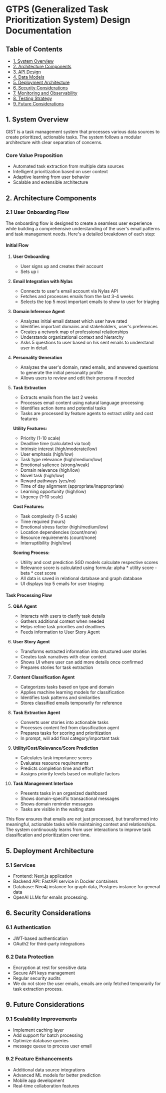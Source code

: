 # GTPS (Generalized Task Prioritization System) Design Documentation

## Table of Contents
- [1. System Overview](#1-system-overview)
- [2. Architecture Components](#2-architecture-components)
- [3. API Design](#3-api-design)
- [4. Data Models](#4-data-models)
- [5. Deployment Architecture](#5-deployment-architecture)
- [6. Security Considerations](#6-security-considerations)
- [7. Monitoring and Observability](#7-monitoring-and-observability)
- [8. Testing Strategy](#8-testing-strategy)
- [9. Future Considerations](#9-future-considerations)

## 1. System Overview

GIST is a task management system that processes various data sources to create prioritized, actionable tasks. The system follows a modular architecture with clear separation of concerns.

### Core Value Proposition
- Automated task extraction from multiple data sources
- Intelligent prioritization based on user context
- Adaptive learning from user behavior
- Scalable and extensible architecture

## 2. Architecture Components

### 2.1 User Onboarding Flow

The onboarding flow is designed to create a seamless user experience while building a comprehensive understanding of the user's email patterns and task management needs. Here's a detailed breakdown of each step:

#### Initial Flow
1. **User Onboarding**
   - User signs up and creates their account
   - Sets up i
   
2. **Email Integration with Nylas**
   - Connects to user's email account via Nylas API
   - Fetches and processes emails from the last 3-4 weeks
   - Selects the top 5 most important emails to show to user for triaging


3. **Domain Inference Agent**
   - Analyzes initial email dataset which user have rated
   - Identifies important domains and stakeholders, user's preferences
   - Creates a network map of professional relationships
   - Understands organizational context and hierarchy
   - Asks 5 questions to user based on his sent emails to understand user in detail.

4. **Personality Generation**
   - Analyzes the user's domain, rated emails, and answered questions to generate the initial personality profile
   - Allows users to review and edit their persona if needed

5. **Task Extraction**
   - Extracts emails from the last 2 weeks
   - Processes email content using natural language processing
   - Identifies action items and potential tasks
   - Tasks are processed by feature agents to extract utility and cost features

   **Utility Features:**
   - Priority (1-10 scale)
   - Deadline time (calculated via tool)
   - Intrinsic interest (high/moderate/low)
   - User emphasis (high/low)
   - Task type relevance (high/medium/low)
   - Emotional salience (strong/weak)
   - Domain relevance (high/low)
   - Novel task (high/low)
   - Reward pathways (yes/no)
   - Time of day alignment (appropriate/inappropriate)
   - Learning opportunity (high/low)
   - Urgency (1-10 scale)

   **Cost Features:**
   - Task complexity (1-5 scale)
   - Time required (hours)
   - Emotional stress factor (high/medium/low)
   - Location dependencies (count/none)
   - Resource requirements (count/none)
   - Interruptibility (high/low)

   **Scoring Process:**
   - Utility and cost prediction SGD models calculate respective scores
   - Relevance score is calculated using formula: alpha * utility score - beta * cost score
   - All data is saved in relational database and graph database
   - UI displays top 5 emails for user triaging

#### Task Processing Flow
5. **Q&A Agent**
   - Interacts with users to clarify task details
   - Gathers additional context when needed
   - Helps refine task priorities and deadlines
   - Feeds information to User Story Agent

6. **User Story Agent**
   - Transforms extracted information into structured user stories
   - Creates task narratives with clear context
   - Shows UI where user can add more details once confirmed
   - Prepares stories for task extraction

7. **Content Classification Agent**
   - Categorizes tasks based on type and domain
   - Applies machine learning models for classification
   - Identifies task patterns and similarities
   - Stores classified emails temporarily for reference

8. **Task Extraction Agent**
   - Converts user stories into actionable tasks
   - Processes content fed from classification agent
   - Prepares tasks for scoring and prioritization
   - In prompt, will add final category/important task

9. **Utility/Cost/Relevance/Score Prediction**
   - Calculates task importance scores
   - Evaluates resource requirements
   - Predicts completion time and effort
   - Assigns priority levels based on multiple factors

10. **Task Management Interface**
    - Presents tasks in an organized dashboard
    - Shows domain-specific transactional messages
    - Shows domain reminder messages
    - Tasks are visible in the waiting state

This flow ensures that emails are not just processed, but transformed into meaningful, actionable tasks while maintaining context and relationships. The system continuously learns from user interactions to improve task classification and prioritization over time.

## 5. Deployment Architecture

### 5.1 Services
- Frontend: Next.js application
- Backend API: FastAPI service in Docker containers
- Database: Neo4j instance for graph data, Postgres instance for general data
- OpenAI LLMs for emails processing. 

## 6. Security Considerations

### 6.1 Authentication
- JWT-based authentication
- OAuth2 for third-party integrations


### 6.2 Data Protection
- Encryption at rest for sensitive data
- Secure API keys management
- Regular security audits
- We do not store the user emails, emails are only fetched temporarily for task extraction process.

## 9. Future Considerations

### 9.1 Scalability Improvements
- Implement caching layer
- Add support for batch processing
- Optimize database queries
- message queue to process user email

### 9.2 Feature Enhancements
- Additional data source integrations
- Advanced ML models for better prediction
- Mobile app development
- Real-time collaboration features 